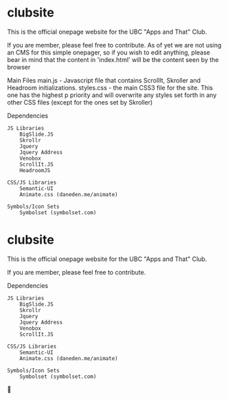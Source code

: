 clubsite
========
This is the official onepage website for the UBC "Apps and That" Club. 

If you are member, please feel free to contribute.
As of yet we are not using an CMS for this simple onepager, so if you wish to edit anything, please bear in mind that the content in 'index.html' will be the content seen by the browser

Main Files
	main.js - Javascript file that contains ScrollIt, Skroller and Headroom 		  initializations.
	styles.css - the main CSS3 file for the site. This one has the highest p		     priority and will overwrite any styles set forth in any 
		     other CSS files (except for the ones set by Skroller)


Dependencies

	JS Libraries
		BigSlide.JS
		Skrollr
		Jquery
		Jquery Address
		Venobox
		ScrollIt.JS
		HeadroomJS

	CSS/JS Libraries
		Semantic-UI
		Animate.css (daneden.me/animate)
	
	Symbols/Icon Sets
		Symbolset (symbolset.com)
			
clubsite
========
This is the official onepage website for the UBC "Apps and That" Club. 

If you are member, please feel free to contribute.

Dependencies

	JS Libraries
		BigSlide.JS
		Skrollr
		Jquery
		Jquery Address
		Venobox
		ScrollIt.JS

	CSS/JS Libraries
		Semantic-UI
		Animate.css (daneden.me/animate)
	
	Symbols/Icon Sets
		Symbolset (symbolset.com)
			
